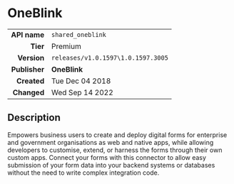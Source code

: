 # OneBlink
| | |
|-:|-|
|**API name**|`shared_oneblink`|
|**Tier**|Premium|
|**Version**|`releases/v1.0.1597\1.0.1597.3005`|
|**Publisher**|**OneBlink**|
|**Created**|Tue Dec 04 2018|
|**Changed**|Wed Sep 14 2022|

## Description
Empowers business users to create and deploy digital forms for enterprise and government organisations as web and native apps, while allowing developers to customise, extend, or harness the forms through their own custom apps. Connect your forms with this connector to allow easy submission of your form data into your backend systems or databases without the need to write complex integration code.
